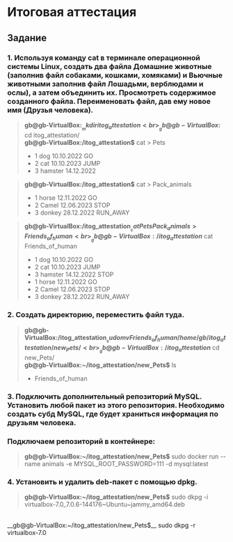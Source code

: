 # Итоговая аттестация
## Задание ##
### 1.	Используя команду cat в терминале операционной системы Linux, создать два файла Домашние животные (заполнив файл собаками, кошками, хомяками) и Вьючные животными заполнив файл Лошадьми, верблюдами и ослы), а затем объединить их. Просмотреть содержимое созданного файла. Переименовать файл, дав ему новое имя (Друзья человека). <br>
      
> __gb@gb-VirtualBox:$__ mkdir itog_attestation <br>
  __gb@gb-VirtualBox:$__ cd itog_attestation/ <br>
  __gb@gb-VirtualBox:/itog_attestation$__ cat > Pets <br>
  > - 1 dog 10.10.2022 GO
  > - 2 cat 10.10.2023 JUMP
  > - 3 hamster 14.12.2022 <br>
      
> __gb@gb-VirtualBox:/itog_attestation$__ cat > Pack_animals
  >  - 1 horse 12.11.2022 GO
  >  - 2 Camel 12.06.2023 STOP
  >  - 3 donkey 28.12.2022 RUN_AWAY <br>
      
> __gb@gb-VirtualBox:/itog_attestation$__ cat Pets Pack_animals > Friends_of_human <br>
  __gb@gb-VirtualBox:/itog_attestation$__ cat Friends_of_human
  >   - 1 dog 10.10.2022 GO
  >   - 2 cat 10.10.2023 JUMP
  >   - 3 hamster 14.12.2022 STOP
  >   - 1 horse 12.11.2022 GO
  >   - 2 Camel 12.06.2023 STOP
  >   - 3 donkey 28.12.2022 RUN_AWAY <br> 

### 2.	Создать директорию, переместить файл туда. <br>
> __gb@gb-VirtualBox:/itog_attestation$__ sudo mv Friends_of_human /home/gb/itog_attestation/new_Pets/ <br>
  __gb@gb-VirtualBox:/itog_attestation$__ cd new_Pets/ <br>
  __gb@gb-VirtualBox:~/itog_attestation/new_Pets$__ ls <br>
  >   - Friends_of_human <br>

### 3.	Подключить дополнительный репозиторий MySQL. Установить любой пакет из этого репозитория. Необходимо создать субд MySQL, где будет храниться информация по друзьям человека. <br>
### Подключаем репозиторий в контейнере:
>   __gb@gb-VirtualBox:~/itog_attestation/new_Pets$__ sudo docker run --name animals -e 
  >MYSQL_ROOT_PASSWORD=111 -d mysql:latest <br>

### 4.	Установить и удалить deb-пакет с помощью dpkg. <br>
> __gb@gb-VirtualBox:~/itog_attestation/new_Pets$__ sudo dkpg -i virtualbox-7.0_7.0.6-144176~Ubuntu~jammy_amd64.deb 
  <br>
  __gb@gb-VirtualBox:~/itog_attestation/new_Pets$__ sudo dkpg -r virtualbox-7.0


